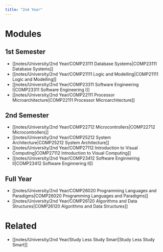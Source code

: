 ```yaml
---
title: "2nd Year"
---
```


# Modules  
## 1st Semester
- [[notes/University/2nd Year/COMP23111 Database Systems|COMP23111 Database Systems]]
- [[notes/University/2nd Year/COMP21111 Logic and Modelling|COMP21111 Logic and Modelling]]
- [[notes/University/2nd Year/COMP23311 Software Engineering I|COMP23311 Software Engineering I]]
- [[notes/University/2nd Year/COMP22111 Processor Microarchitecture|COMP22111 Processor Microarchitecture]]
## 2nd Semester
- [[notes/University/2nd Year/COMP22712 Microcontrollers|COMP22712 Microcontrollers]]
- [[notes/University/2nd Year/COMP25212 System Architecture|COMP25212 System Architecture]]
- [[notes/University/2nd Year/COMP27112 Introduction to Visual Computing|COMP27112 Introduction to Visual Computing]]
- [[notes/University/2nd Year/COMP23412 Software Enginnering II|COMP23412 Software Enginnering II]]
## Full Year
- [[notes/University/2nd Year/COMP26020 Programming Languages and Paradigms|COMP26020 Programming Languages and Paradigms]]
- [[notes/University/2nd Year/COMP26120 Algorithms and Data Structures|COMP26120 Algorithms and Data Structures]]

# Related  
- [[notes/University/2nd Year/Study Less Study Smart|Study Less Study Smart]]